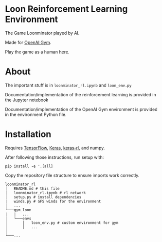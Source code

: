 # Loon Reinforcement Learning Environment

The Game Loonminator played by AI.

Made for [OpenAI Gym](https://gym.openai.com).

Play the game as a human [here](https://github.com/ZhengdongWang/loonminator).

# About

The important stuff is in `loonminator_rl.ipynb` and `loon_env.py`

Documentation/implementation of the reinforcement learning is provided in the Jupyter notebook

Documentation/implementation of the OpenAI Gym environment is provided in the environment Python file.

# Installation

Requires [TensorFlow](https://www.tensorflow.org/install/), [Keras](https://keras.io/#installation), [keras-rl](https://github.com/keras-rl/keras-rl), and numpy.

After following those instructions, run setup with:
```
pip install -e '.[all]
```

Copy the repository file structure to ensure imports work correctly.

```
loonminator_rl
│	README.md # this file
|	loonminator_rl.ipynb # rl network
│	setup.py # install dependencies
|	winds.py # GFS winds for the environment
│	...
└───gym_loon
|	|	...
│	└───envs
│		│	loon_env.py # custom environment for gym
│		│	...
│
└───...
```
